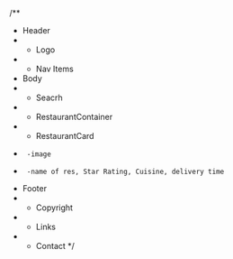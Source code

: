 /**
 * Header
 * - Logo
 * - Nav Items
 * Body
 * - Seacrh
 * - RestaurantContainer
 *   - RestaurantCard
 *      -image
 *      -name of res, Star Rating, Cuisine, delivery time
 * Footer
 * - Copyright
 * - Links
 * - Contact
 */